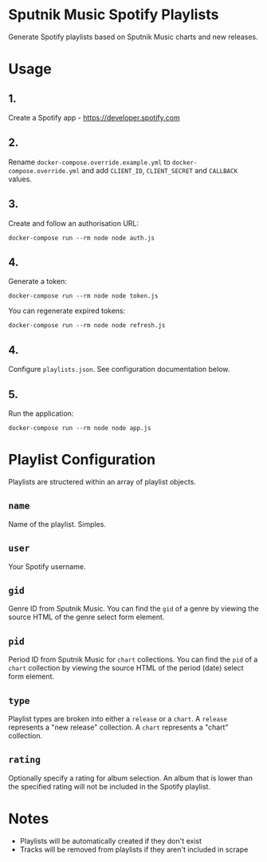 # Sputnik Music Spotify Playlists

Generate Spotify playlists based on Sputnik Music charts and new releases.

# Usage

## 1.

Create a Spotify app - https://developer.spotify.com
## 2.

Rename `docker-compose.override.example.yml` to `docker-compose.override.yml`
and add `CLIENT_ID`, `CLIENT_SECRET` and `CALLBACK` values.

## 3.

Create and follow an authorisation URL:

```
docker-compose run --rm node node auth.js
```

## 4.

Generate a token:

```
docker-compose run --rm node node token.js
```

You can regenerate expired tokens:

```
docker-compose run --rm node node refresh.js
```

## 4.

Configure `playlists.json`. See configuration documentation below.

## 5.

Run the application:

```
docker-compose run --rm node node app.js
```

# Playlist Configuration

Playlists are structered within an array of playlist objects.

## `name`

Name of the playlist. Simples.

## `user`

Your Spotify username.

## `gid`

Genre ID from Sputnik Music. You can find the `gid` of a genre by viewing the
source HTML of the genre select form element.

## `pid`

Period ID from Sputnik Music for `chart` collections. You can find the `pid` of
a `chart` collection by viewing the source HTML of the period (date) select
form element.

## `type`

Playlist types are broken into either a `release` or a `chart`. A `release`
represents a "new release" collection. A `chart` represents a "chart"
collection.

## `rating`

Optionally specify a rating for album selection. An album that is lower than the
specified rating will not be included in the Spotify playlist.

# Notes

- Playlists will be automatically created if they don't exist
- Tracks will be removed from playlists if they aren't included in scrape
